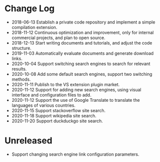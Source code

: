 # Change Log

- 2018-06-13 Establish a private code repository and implement a simple compilation extension.
- 2018-11-12 Continuous optimization and improvement, only for internal commercial projects, and plan to open source.
- 2018-12-13 Start writing documents and tutorials, and adjust the code structure.
- 2019-11-03 Automatically evaluate documents and generate download links.
- 2020-10-04 Support switching search engines to search for relevant results.
- 2020-10-08 Add some default search engines, support two switching methods.
- 2020-11-11 Publish to the VS extension plugin market.
- 2020-11-12 Support for adding new search engines, using visual interface and configuration files to add.
- 2020-11-12 Support the use of Google Translate to translate the languages of various countries.
- 2020-11-15 Support stackoverflow site search.
- 2020-11-18 Support wikipedia site search.
- 2020-11-20 Support duckduckgo site search.

# Unreleased

- Support changing search engine link configuration parameters.

